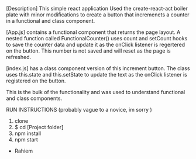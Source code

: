[Description] This simple react application Used the create-react-act boiler plate with minor modifications to create a button that incremenets a counter in a functional and class component.

[App.js] contains a functional component that returns the page layout. A nested function called FunctionalCounter() uses count and setCount hooks to save the counter data and update it as the onClick listener is regertered on the button. This number is not saved and will reset as the page is refreshed. 

[index.js] has a class component version of this increment button. The class uses this.state and this.setState to update the text as the onClick listener is registered on the button.

This is the bulk of the functionality and was used to understand functional and class components.

RUN INSTRUCTIONS (probably vague to a novice, im sorry )
1. clone 
2. $ cd [Project folder]
3. npm install
4. npm start

- Rahiem
